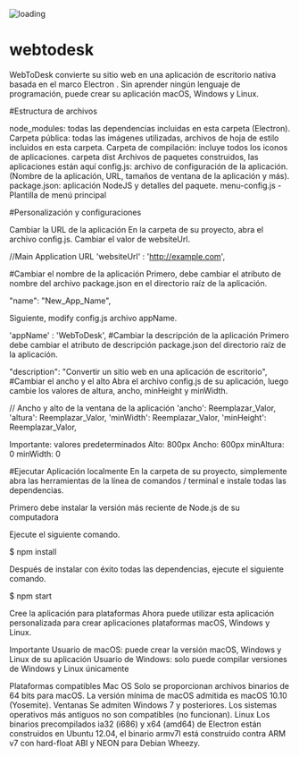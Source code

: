 ![loading](https://user-images.githubusercontent.com/51413896/113513532-d7b69200-952f-11eb-9c2d-e9fb455a53a6.png)
# webtodesk
WebToDesk convierte su sitio web en una aplicación de escritorio nativa basada en el marco Electron . Sin aprender ningún lenguaje de programación, puede crear su aplicación macOS, Windows y Linux.

#Estructura de archivos

node_modules: todas las dependencias incluidas en esta carpeta (Electron).
Carpeta pública: todas las imágenes utilizadas, archivos de hoja de estilo incluidos en esta carpeta.
Carpeta de compilación: incluye todos los iconos de aplicaciones.
carpeta dist Archivos de paquetes construidos, las aplicaciones están aquí
config.js: archivo de configuración de la aplicación. (Nombre de la aplicación, URL, tamaños de ventana de la aplicación y más).
package.json: aplicación NodeJS y detalles del paquete.
menu-config.js - Plantilla de menú principal

#Personalización y configuraciones

Cambiar la URL de la aplicación
En la carpeta de su proyecto, abra el archivo config.js. Cambiar el valor de websiteUrl.

//Main Application URL
'websiteUrl' : 'http://example.com',

#Cambiar el nombre de la aplicación
Primero, debe cambiar el atributo de nombre del archivo package.json en el directorio raíz de la aplicación.

"name": "New_App_Name",

Siguiente, modify config.js archivo appName.


'appName' : 'WebToDesk',
#Cambiar la descripción de la aplicación
Primero debe cambiar el atributo de descripción package.json del directorio raíz de la aplicación.


"description": "Convertir un sitio web en una aplicación de escritorio",
#Cambiar el ancho y el alto
Abra el archivo config.js de su aplicación, luego cambie los valores de altura, ancho, minHeight y minWidth.


// Ancho y alto de la ventana de la aplicación
'ancho': Reemplazar_Valor,
'altura': Reemplazar_Valor,
'minWidth': Reemplazar_Valor,
'minHeight': Reemplazar_Valor,


Importante: valores predeterminados
Alto: 800px
Ancho: 600px
minAltura: 0
minWidth: 0

#Ejecutar Aplicación localmente
En la carpeta de su proyecto, simplemente abra las herramientas de la línea de comandos / terminal e instale todas las dependencias.

Primero debe instalar la versión más reciente de Node.js de su computadora


Ejecute el siguiente comando.

$ npm install

Después de instalar con éxito todas las dependencias, ejecute el siguiente comando.


$ npm start

Cree la aplicación para plataformas
Ahora puede utilizar esta aplicación personalizada para crear aplicaciones plataformas macOS, Windows y Linux.


Importante
Usuario de macOS: puede crear la versión macOS, Windows y Linux de su aplicación
Usuario de Windows: solo puede compilar versiones de Windows y Linux únicamente



Plataformas compatibles
Mac OS
Solo se proporcionan archivos binarios de 64 bits para macOS. La versión mínima de macOS admitida es macOS 10.10 (Yosemite).
Ventanas
Se admiten Windows 7 y posteriores. Los sistemas operativos más antiguos no son compatibles (no funcionan).
Linux
Los binarios precompilados ia32 (i686) y x64 (amd64) de Electron están construidos en Ubuntu 12.04, el binario armv7l está construido contra ARM v7 con hard-float ABI y NEON para Debian Wheezy.
